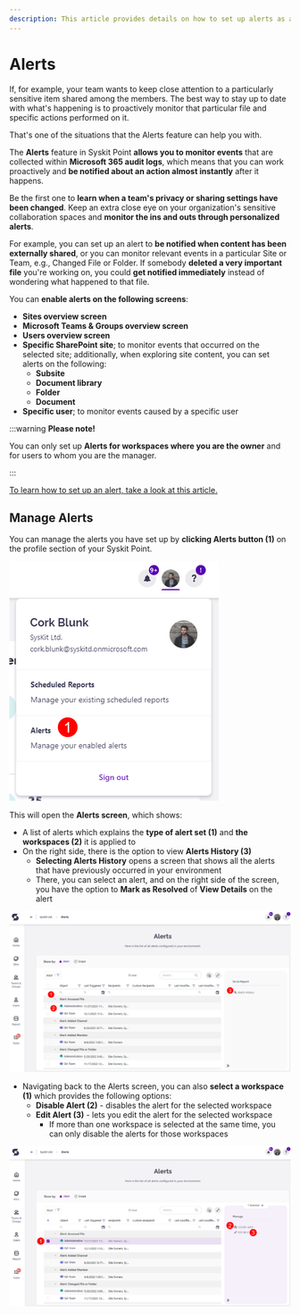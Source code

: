 ```yaml
---
description: This article provides details on how to set up alerts as a collaborator in Syskit Point. 
---
```


# Alerts

If, for example, your team wants to keep close attention to a particularly sensitive item shared among the members. The best way to stay up to date with what's happening is to proactively monitor that particular file and specific actions performed on it. 

That's one of the situations that the Alerts feature can help you with. 

The **Alerts** feature in Syskit Point **allows you to monitor events** that are collected within **Microsoft 365 audit logs**, which means that you can work proactively and **be notified about an action almost instantly** after it happens.

Be the first one to **learn when a team's privacy or sharing settings have been changed**. Keep an extra close eye on your organization's sensitive collaboration spaces and **monitor the ins and outs through personalized alerts**. 

For example, you can set up an alert to **be notified when content has been externally shared**, or you can monitor relevant events in a particular Site or Team, e.g., Changed File or Folder. If somebody **deleted a very important file** you're working on, you could **get notified immediately** instead of wondering what happened to that file. 

You can **enable alerts on the following screens**:

* **Sites overview screen**
* **Microsoft Teams & Groups overview screen**
* **Users overview screen**
* **Specific SharePoint site**; to monitor events that occurred on the selected site; additionally, when exploring site content, you can set alerts on the following:
  * **Subsite**
  * **Document library**
  * **Folder**
  * **Document**
* **Specific user**; to monitor events caused by a specific user

:::warning
**Please note!**

You can only set up **Alerts for workspaces where you are the owner** and for users to whom you are the manager.

:::

[To learn how to set up an alert, take a look at this article.](../../governance-and-automation/configure-alerts.md#enabling-and-customizing-alerts)

## Manage Alerts

You can manage the alerts you have set up by **clicking Alerts button (1)** on the profile section of your Syskit Point. 

![Alerts button](../../../static/img/alerts-profile.png)

This will open the **Alerts screen**, which shows:

* A list of alerts which explains the **type of alert set (1)** and **the workspaces (2)** it is applied to 
* On the right side, there is the option to view **Alerts History (3)**
  * **Selecting Alerts History** opens a screen that shows all the alerts that have previously occurred in your environment 
  * There, you can select an alert, and on the right side of the screen, you have the option to **Mark as Resolved** of **View Details** on the alert

![Notifications dropdown](../../../static/img/alerts-manage-alerts.png)

* Navigating back to the Alerts screen, you can also **select a workspace (1)** which provides the following options:
  * **Disable Alert (2)** - disables the alert for the selected workspace
  * **Edit Alert (3)** - lets you edit the alert for the selected workspace
    * If more than one workspace is selected at the same time, you can only disable the alerts for those workspaces

![Notifications dropdown](../../../static/img/alerts-manage-alerts-workspaces.png)